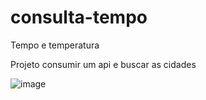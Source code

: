 # consulta-tempo
Tempo e temperatura

Projeto consumir um api e buscar as cidades 

![image](https://user-images.githubusercontent.com/72679046/192924047-3d5c2b13-b49a-45cd-8e19-59a2caf8964c.png)
